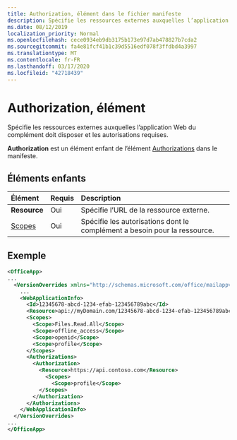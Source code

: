 ```yaml
---
title: Authorization, élément dans le fichier manifeste
description: Spécifie les ressources externes auxquelles l’application Web du complément doit disposer et les autorisations requises.
ms.date: 08/12/2019
localization_priority: Normal
ms.openlocfilehash: cece0934eb9db3175b173e97d7ab478827b7cda2
ms.sourcegitcommit: fa4e81fcf41b1c39d5516edf078f3ffdbd4a3997
ms.translationtype: MT
ms.contentlocale: fr-FR
ms.lasthandoff: 03/17/2020
ms.locfileid: "42718439"
---
```

# <a name="authorization-element"></a>Authorization, élément

Spécifie les ressources externes auxquelles l’application Web du complément doit disposer et les autorisations requises.

**Authorization** est un élément enfant de l’élément [Authorizations](authorizations.md) dans le manifeste.

## <a name="child-elements"></a>Éléments enfants

|  Élément |  Requis  |  Description  |
|:-----|:-----|:-----|
|  **Resource**  |  Oui   |  Spécifie l’URL de la ressource externe.|
|  [Scopes](scopes.md)                |  Oui  |  Spécifie les autorisations dont le complément a besoin pour la ressource.  |

## <a name="example"></a>Exemple

```xml
<OfficeApp>
...
  <VersionOverrides xmlns="http://schemas.microsoft.com/office/mailappversionoverrides" xsi:type="VersionOverridesV1_0">
    ...
    <WebApplicationInfo>
      <Id>12345678-abcd-1234-efab-123456789abc</Id>
      <Resource>api://myDomain.com/12345678-abcd-1234-efab-123456789abc</Resource>
      <Scopes>
        <Scope>Files.Read.All</Scope>
        <Scope>offline_access</Scope>
        <Scope>openid</Scope>
        <Scope>profile</Scope>
      </Scopes>
      <Authorizations>
        <Authorization>
          <Resource>https://api.contoso.com</Resource>
            <Scopes>
              <Scope>profile</Scope>
          </Scopes>
        </Authorization>
      </Authorizations>
    </WebApplicationInfo>
  </VersionOverrides>
...
</OfficeApp>
```
